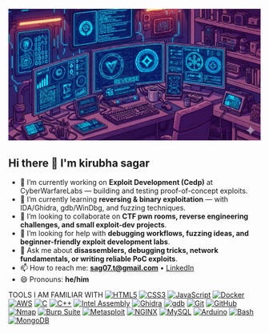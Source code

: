 ![Profile Photo](profile%20photo.png)


  ## Hi there 👋 I'm kirubha sagar



- 🔭 I’m currently working on **Exploit Development (Cedp)** at CyberWarfareLabs — building and testing proof-of-concept exploits.
- 🌱 I’m currently learning **reversing & binary exploitation** — with IDA/Ghidra, gdb/WinDbg, and fuzzing techniques.
- 👯 I’m looking to collaborate on **CTF pwn rooms, reverse engineering challenges, and small exploit-dev projects**.
- 🤔 I’m looking for help with **debugging workflows, fuzzing ideas, and beginner-friendly exploit development labs**.
- 💬 Ask me about **disassemblers, debugging tricks, network fundamentals, or writing reliable PoC exploits**.
- 📫 How to reach me: **sag07.t@gmail.com** • [LinkedIn](www.linkedin.com/in/kirubha-sagar-2388a0291)
- 😄 Pronouns: **he/him**

TOOLS I AM FAMILIAR WITH
[![HTML5](https://img.shields.io/badge/HTML5-E34F26?style=for-the-badge&logo=html5&logoColor=white)]()
[![CSS3](https://img.shields.io/badge/CSS3-1572B6?style=for-the-badge&logo=css3&logoColor=white)]()
[![JavaScript](https://img.shields.io/badge/JavaScript-F7DF1E?style=for-the-badge&logo=javascript&logoColor=black)]()
[![Docker](https://img.shields.io/badge/Docker-2496ED?style=for-the-badge&logo=docker&logoColor=white)]()
[![AWS](https://img.shields.io/badge/AWS-232F3E?style=for-the-badge&logo=amazon-aws&logoColor=white)]()
[![C](https://img.shields.io/badge/C-A8B9CC?style=for-the-badge&logo=c&logoColor=black)]()
[![C++](https://img.shields.io/badge/C++-00599C?style=for-the-badge&logo=cplusplus&logoColor=white)]()
[![Intel Assembly](https://img.shields.io/badge/Assembly-0071C5?style=for-the-badge&logo=intel&logoColor=white)]()
[![Ghidra](https://img.shields.io/badge/Ghidra-000000?style=for-the-badge&logo=ghidra&logoColor=white)]()
[![gdb](https://img.shields.io/badge/gdb-4B8BBE?style=for-the-badge&logo=gnu&logoColor=white)]()
[![Git](https://img.shields.io/badge/Git-F05032?style=for-the-badge&logo=git&logoColor=white)]()
[![GitHub](https://img.shields.io/badge/GitHub-181717?style=for-the-badge&logo=github&logoColor=white)]()
[![Nmap](https://img.shields.io/badge/Nmap-6CC644?style=for-the-badge&logo=nmap&logoColor=white)]()
[![Burp Suite](https://img.shields.io/badge/BurpSuite-FF6633?style=for-the-badge&logo=burpsuite&logoColor=white)]()
[![Metasploit](https://img.shields.io/badge/Metasploit-000000?style=for-the-badge&logo=metasploit&logoColor=white)]()
[![NGINX](https://img.shields.io/badge/NGINX-009639?style=for-the-badge&logo=nginx&logoColor=white)]()
[![MySQL](https://img.shields.io/badge/MySQL-4479A1?style=for-the-badge&logo=mysql&logoColor=white)]()
[![Arduino](https://img.shields.io/badge/Arduino-00979D?style=for-the-badge&logo=arduino&logoColor=white)]()
[![Bash](https://img.shields.io/badge/Bash-4EAA25?style=for-the-badge&logo=gnu-bash&logoColor=white)]()
[![MongoDB](https://img.shields.io/badge/MongoDB-47A248?style=for-the-badge&logo=mongodb&logoColor=white)]()
